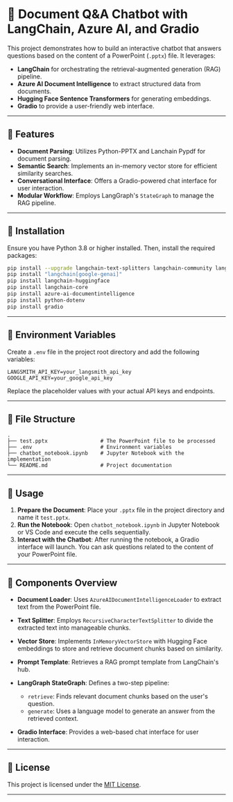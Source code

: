 # 📄 Document Q\&A Chatbot with LangChain, Azure AI, and Gradio

This project demonstrates how to build an interactive chatbot that answers questions based on the content of a PowerPoint (`.pptx`) file. It leverages:

* **LangChain** for orchestrating the retrieval-augmented generation (RAG) pipeline.
* **Azure AI Document Intelligence** to extract structured data from documents.
* **Hugging Face Sentence Transformers** for generating embeddings.
* **Gradio** to provide a user-friendly web interface.

---

## 🚀 Features

* **Document Parsing**: Utilizes Python-PPTX and Lanchain Pypdf for document parsing.
* **Semantic Search**: Implements an in-memory vector store for efficient similarity searches.
* **Conversational Interface**: Offers a Gradio-powered chat interface for user interaction.
* **Modular Workflow**: Employs LangGraph's `StateGraph` to manage the RAG pipeline.

---

## 🧰 Installation

Ensure you have Python 3.8 or higher installed. Then, install the required packages:

```bash
pip install --upgrade langchain-text-splitters langchain-community langgraph
pip install "langchain[google-genai]"
pip install langchain-huggingface
pip install langchain-core
pip install azure-ai-documentintelligence
pip install python-dotenv
pip install gradio
```

---

## 🔐 Environment Variables

Create a `.env` file in the project root directory and add the following variables:

```env
LANGSMITH_API_KEY=your_langsmith_api_key
GOOGLE_API_KEY=your_google_api_key
```

Replace the placeholder values with your actual API keys and endpoints.

---

## 📂 File Structure

```
.
├── test.pptx                 # The PowerPoint file to be processed
├── .env                      # Environment variables
├── chatbot_notebook.ipynb    # Jupyter Notebook with the implementation
└── README.md                 # Project documentation
```

---

## 🧪 Usage

1. **Prepare the Document**: Place your `.pptx` file in the project directory and name it `test.pptx`.
2. **Run the Notebook**: Open `chatbot_notebook.ipynb` in Jupyter Notebook or VS Code and execute the cells sequentially.
3. **Interact with the Chatbot**: After running the notebook, a Gradio interface will launch. You can ask questions related to the content of your PowerPoint file.

---

## 🧱 Components Overview

* **Document Loader**: Uses `AzureAIDocumentIntelligenceLoader` to extract text from the PowerPoint file.
* **Text Splitter**: Employs `RecursiveCharacterTextSplitter` to divide the extracted text into manageable chunks.
* **Vector Store**: Implements `InMemoryVectorStore` with Hugging Face embeddings to store and retrieve document chunks based on similarity.
* **Prompt Template**: Retrieves a RAG prompt template from LangChain's hub.
* **LangGraph StateGraph**: Defines a two-step pipeline:

  * `retrieve`: Finds relevant document chunks based on the user's question.
  * `generate`: Uses a language model to generate an answer from the retrieved context.
* **Gradio Interface**: Provides a web-based chat interface for user interaction.

---

## 📍 License

This project is licensed under the [MIT License](LICENSE).

---

